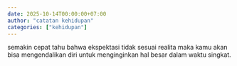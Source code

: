 ```yaml
---
date: 2025-10-14T00:00:00+07:00
author: "catatan kehidupan"
categories: ["kehidupan"]
---
```


semakin cepat tahu bahwa ekspektasi tidak sesuai realita maka kamu akan bisa mengendalikan diri untuk menginginkan hal besar dalam waktu singkat.